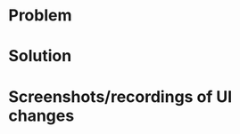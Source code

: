 # Problem 
<!-- What is the problem you're trying to solve with this PR? -->

# Solution
<!-- What is the proposed solution, and what changes did you make to the codebase in implementing it? -->


# Screenshots/recordings of UI changes
